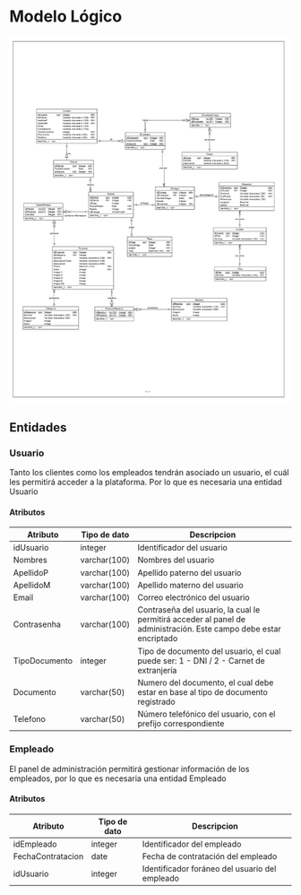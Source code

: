# Modelo Lógico
![Modelo Conceptual](./ModeloLogico.jpg)

## Entidades

### Usuario
Tanto los clientes como los empleados tendrán asociado un usuario, el cuál les permitirá acceder a la plataforma. Por lo que es  necesaria una entidad Usuario
#### Atributos
| Atributo | Tipo de dato | Descripcion |
| -------- | ------------ | ----------- |
| idUsuario | integer | Identificador del usuario |
| Nombres | varchar(100) | Nombres del usuario |
| ApellidoP | varchar(100) | Apellido paterno del usuario |
| ApellidoM | varchar(100) | Apellido materno del usuario |
| Email | varchar(100) | Correo electrónico del usuario |
| Contrasenha | varchar(100) | Contraseña del usuario, la cual le permitirá acceder al panel de administración. Este campo debe estar encriptado |
|TipoDocumento | integer | Tipo de documento del usuario, el cual puede ser: 1 - DNI / 2 - Carnet de extranjería |
| Documento | varchar(50) | Numero del documento, el cual debe estar en base al tipo de documento registrado |
| Telefono | varchar(50) | Número telefónico del usuario, con el prefijo correspondiente |

### Empleado
El panel de administración permitirá gestionar información de los empleados, por lo que es necesaria una entidad Empleado
#### Atributos
| Atributo | Tipo de dato | Descripcion |
| -------- | ------------ | ----------- |
| idEmpleado | integer | Identificador del empleado |
| FechaContratacion | date | Fecha de contratación del empleado |
| idUsuario | integer | Identificador foráneo del usuario del empleado
